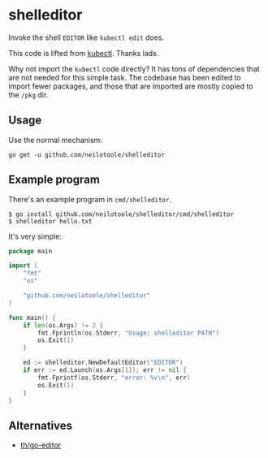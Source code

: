 # shelleditor
Invoke the shell `EDITOR` like `kubectl edit` does.

This code is lifted from [kubectl](https://github.com/kubernetes/kubectl/tree/master/pkg/cmd/util/editor).
Thanks lads. 

Why not import the `kubectl` code directly? It has tons of dependencies that are not needed
for this simple task. The codebase has been edited to import fewer packages,
and those that are imported are mostly copied to the `/pkg` dir.

## Usage

Use the normal mechanism:

```shell
go get -u github.com/neilotoole/shelleditor
```

## Example program

There's an example program in `cmd/shelleditor`.

```shell
$ go install github.com/neilotoole/shelleditor/cmd/shelleditor
$ shelleditor hello.txt
```

It's very simple:

```go
package main

import (
	"fmt"
	"os"

	"github.com/neilotoole/shelleditor"
)

func main() {
	if len(os.Args) != 2 {
		fmt.Fprintln(os.Stderr, "Usage: shelleditor PATH")
		os.Exit(1)
	}

	ed := shelleditor.NewDefaultEditor("EDITOR")
	if err := ed.Launch(os.Args[1]); err != nil {
		fmt.Fprintf(os.Stderr, "error: %v\n", err)
		os.Exit(1)
	}
}
```

## Alternatives

- [th/go-editor](https://github.com/tj/go-editor)
